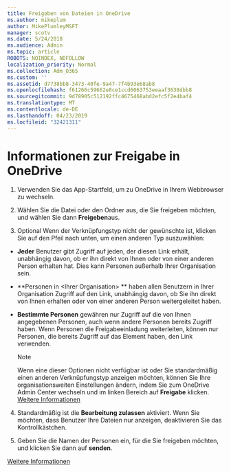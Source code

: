 ```yaml
---
title: Freigeben von Dateien in OneDrive
ms.author: mikeplum
author: MikePlumleyMSFT
manager: scotv
ms.date: 5/24/2018
ms.audience: Admin
ms.topic: article
ROBOTS: NOINDEX, NOFOLLOW
localization_priority: Normal
ms.collection: Adm_O365
ms.custom: ''
ms.assetid: d7738bb8-3473-40fe-9a47-7f4b93e68ab8
ms.openlocfilehash: f61266c59662e8ce1ccd6063753eeaaf3638dbb8
ms.sourcegitcommit: 9d78905c512192ffc4675468abd2efc5f2e4baf4
ms.translationtype: MT
ms.contentlocale: de-DE
ms.lasthandoff: 04/23/2019
ms.locfileid: "32421311"
---
```

# <a name="how-to-share-in-onedrive"></a>Informationen zur Freigabe in OneDrive

1. Verwenden Sie das App-Startfeld, um zu OneDrive in Ihrem Webbrowser zu wechseln. 
    
2. Wählen Sie die Datei oder den Ordner aus, die Sie freigeben möchten, und wählen Sie dann **Freigeben**aus.
    
3. Optional Wenn der Verknüpfungstyp nicht der gewünschte ist, klicken Sie auf den Pfeil nach unten, um einen anderen Typ auszuwählen:
    
  - **Jeder** Benutzer gibt Zugriff auf jeden, der diesen Link erhält, unabhängig davon, ob er ihn direkt von Ihnen oder von einer anderen Person erhalten hat. Dies kann Personen außerhalb Ihrer Organisation sein. 
    
  - **Personen in \<Ihrer Organisation\> ** haben allen Benutzern in Ihrer Organisation Zugriff auf den Link, unabhängig davon, ob Sie ihn direkt von Ihnen erhalten oder von einer anderen Person weitergeleitet haben. 
    
  - **Bestimmte Personen** gewähren nur Zugriff auf die von Ihnen angegebenen Personen, auch wenn andere Personen bereits Zugriff haben. Wenn Personen die Freigabeeinladung weiterleiten, können nur Personen, die bereits Zugriff auf das Element haben, den Link verwenden. 
    
    > [!NOTE]
    > Wenn eine dieser Optionen nicht verfügbar ist oder Sie standardmäßig einen anderen Verknüpfungstyp anzeigen möchten, können Sie Ihre organisationsweiten Einstellungen ändern, indem Sie zum OneDrive Admin Center wechseln und im linken Bereich auf **Freigabe** klicken. [Weitere Informationen](https://go.microsoft.com/fwlink/?linkid=871961)
  
4. Standardmäßig ist die **Bearbeitung zulassen** aktiviert. Wenn Sie möchten, dass Benutzer Ihre Dateien nur anzeigen, deaktivieren Sie das Kontrollkästchen. 
    
5. Geben Sie die Namen der Personen ein, für die Sie freigeben möchten, und klicken Sie dann auf **senden**.
    
[Weitere Informationen](https://go.microsoft.com/fwlink/?linkid=871861)
  

